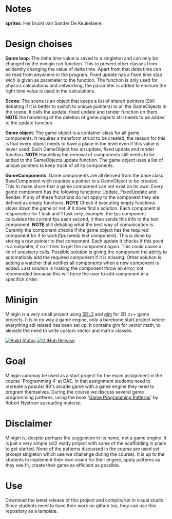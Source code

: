 # Notes
**sprites**: Her bruikt van Sander De Keukelaere.

# Design choises
**Game loop**: The delta time value is saved to a singleton and can only be changed by the minigin run function. This to prevent other classes from acidentily changing the value of delta time. Apart from that delta time can be read from anywhere in the program. Fixed update has a fixed time stap wich is given as parameter to the function. The function is only used for physics calculations and networking, the parameter is added to enshure the right time value is used in the calculations.

**Scene**: The scene is an object that keeps a list of shared pointers (Still debating if it is better to switch to unique pointers) to all the GameObjects in the scene. It calls the update, fixed update and render function on them. **NOTE** the handeling of the deletion of game objects still needs to be added to the update function.

**Game object**: The game object is a container class for all game components. It requires a transform struct to be created, the reason for this is that every object needs to have a place in the level even if this value is never used. Each GameObject has an update, fixed update and render function. **NOTE** Handeling the removal of components still needs to be added to the GameObjects update function. The game object uses a list of unique pointers to keep track of all its components.

**GameComponents**: Game components are all derived from the base class BaseComponent wich requires a pointer to a GameObject to be created. This to make shure that a game component can not exist on its own. Every game component has the folowing functions: Update, FixedUpdate and Render. If any of these functions do not apply to the component they are defined as empty functions. **NOTE** Check if executing empty functions slows down the game or not, if it does find a solution. Each component is responsible for 1 task and 1 task only. example: the fps component calculates the current fps each second, it then sends this info to the text component. **NOTE** still debating what the best way of comunication is. Curently the component checks if the game object has the required component for it to work(fps needs text component). This is done by storing a raw pointer to that component. Each update it checks if this point is a nullpoiter, if so it tries to get the component again. This could cause a lot of unesisery calls. Possible solution is giving the component the ability to automaticaly add the required component if it is missing. Other solution is adding a watcher that notifies all components when a new component is added. Last solution is making the component throw an error, not recomended because this will force the user to add component in a specifick order. 

# Minigin

Minigin is a very small project using [SDL2](https://www.libsdl.org/) and [glm](https://github.com/g-truc/glm) for 2D c++ game projects. It is in no way a game engine, only a barebone start project where everything sdl related has been set up. It contains glm for vector math, to aleviate the need to write custom vector and matrix classes.

[![Build Status](https://github.com/avadae/minigin/actions/workflows/msbuild.yml/badge.svg)](https://github.com/avadae/msbuild/actions)
[![GitHub Release](https://img.shields.io/github/v/release/avadae/minigin?logo=github&sort=semver)](https://github.com/avadae/minigin/releases/latest)

# Goal

Minigin can/may be used as a start project for the exam assignment in the course 'Programming 4' at DAE. In that assignment students need to recreate a popular 80's arcade game with a game engine they need to program themselves. During the course we discuss several game programming patterns, using the book '[Game Programming Patterns](https://gameprogrammingpatterns.com/)' by Robert Nystrom as reading material. 

# Disclaimer

Minigin is, despite perhaps the suggestion in its name, not a game engine. It is just a very simple sdl2 ready project with some of the scaffolding in place to get started. None of the patterns discussed in the course are used yet (except singleton which use we challenge during the course). It is up to the students to implement their own vision for their engine, apply patterns as they see fit, create their game as efficient as possible.

# Use

Download the latest release of this project and compile/run in visual studio. Since students need to have their work on github too, they can use this repository as a template.
